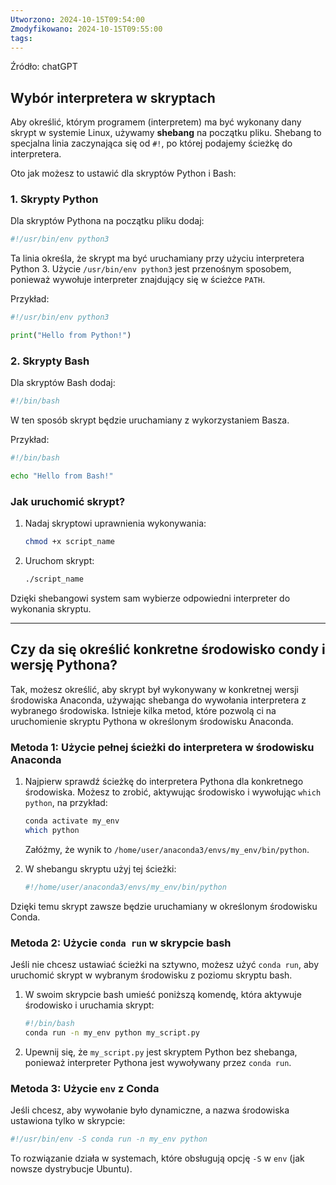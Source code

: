 ```yaml
---
Utworzono: 2024-10-15T09:54:00
Zmodyfikowano: 2024-10-15T09:55:00
tags:
---
```

Źródło: chatGPT

## Wybór interpretera w skryptach

Aby określić, którym programem (interpretem) ma być wykonany dany skrypt w systemie Linux, używamy **shebang** na początku pliku. Shebang to specjalna linia zaczynająca się od `#!`, po której podajemy ścieżkę do interpretera.

Oto jak możesz to ustawić dla skryptów Python i Bash:

### 1. Skrypty Python
Dla skryptów Pythona na początku pliku dodaj:

```bash
#!/usr/bin/env python3
```

Ta linia określa, że skrypt ma być uruchamiany przy użyciu interpretera Python 3. Użycie `/usr/bin/env python3` jest przenośnym sposobem, ponieważ wywołuje interpreter znajdujący się w ścieżce `PATH`.

Przykład:
```python
#!/usr/bin/env python3

print("Hello from Python!")
```

### 2. Skrypty Bash
Dla skryptów Bash dodaj:

```bash
#!/bin/bash
```

W ten sposób skrypt będzie uruchamiany z wykorzystaniem Basza.

Przykład:
```bash
#!/bin/bash

echo "Hello from Bash!"
```

### Jak uruchomić skrypt?
1. Nadaj skryptowi uprawnienia wykonywania:
   ```bash
   chmod +x script_name
   ```

2. Uruchom skrypt:
   ```bash
   ./script_name
   ```

Dzięki shebangowi system sam wybierze odpowiedni interpreter do wykonania skryptu.

---
## Czy da się określić konkretne środowisko condy i wersję Pythona?

Tak, możesz określić, aby skrypt był wykonywany w konkretnej wersji środowiska Anaconda, używając shebanga do wywołania interpretera z wybranego środowiska. Istnieje kilka metod, które pozwolą ci na uruchomienie skryptu Pythona w określonym środowisku Anaconda.

### Metoda 1: Użycie pełnej ścieżki do interpretera w środowisku Anaconda

1. Najpierw sprawdź ścieżkę do interpretera Pythona dla konkretnego środowiska. Możesz to zrobić, aktywując środowisko i wywołując `which python`, na przykład:

   ```bash
   conda activate my_env
   which python
   ```

   Załóżmy, że wynik to `/home/user/anaconda3/envs/my_env/bin/python`.

2. W shebangu skryptu użyj tej ścieżki:

   ```bash
   #!/home/user/anaconda3/envs/my_env/bin/python
   ```

Dzięki temu skrypt zawsze będzie uruchamiany w określonym środowisku Conda.

### Metoda 2: Użycie `conda run` w skrypcie bash

Jeśli nie chcesz ustawiać ścieżki na sztywno, możesz użyć `conda run`, aby uruchomić skrypt w wybranym środowisku z poziomu skryptu bash.

1. W swoim skrypcie bash umieść poniższą komendę, która aktywuje środowisko i uruchamia skrypt:

   ```bash
   #!/bin/bash
   conda run -n my_env python my_script.py
   ```

2. Upewnij się, że `my_script.py` jest skryptem Python bez shebanga, ponieważ interpreter Pythona jest wywoływany przez `conda run`.

### Metoda 3: Użycie `env` z Conda

Jeśli chcesz, aby wywołanie było dynamiczne, a nazwa środowiska ustawiona tylko w skrypcie:

```bash
#!/usr/bin/env -S conda run -n my_env python
```

To rozwiązanie działa w systemach, które obsługują opcję `-S` w `env` (jak nowsze dystrybucje Ubuntu).